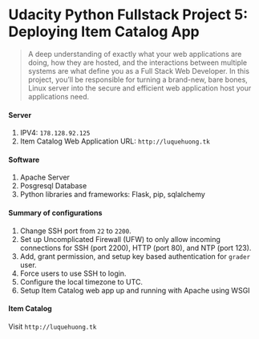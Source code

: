 # Udacity Python Fullstack Project 5: Deploying Item Catalog App

> A deep understanding of exactly what your web applications are doing, how they are hosted, and the interactions between multiple systems are what define you as a Full Stack Web Developer. In this project, you’ll be responsible for turning a brand-new, bare bones, Linux server into the secure and efficient web application host your applications need.

#### Server
1. IPV4: `178.128.92.125`
2. Item Catalog Web Application URL: `http://luquehuong.tk`

#### Software
1. Apache Server
2. Posgresql Database
3. Python libraries and frameworks: Flask, pip, sqlalchemy

#### Summary of configurations
1. Change SSH port from `22` to `2200`.
2. Set up Uncomplicated Firewall (UFW) to only allow incoming connections for SSH (port 2200), HTTP (port 80), and NTP (port 123).
3. Add, grant permission, and setup key based authentication for `grader` user.
4. Force users to use SSH to login.
5. Configure the local timezone to UTC.
6. Setup Item Catalog web app up and running with Apache using WSGI


#### Item Catalog
Visit `http://luquehuong.tk`
